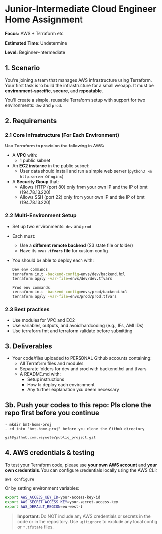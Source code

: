 #  Junior-Intermediate Cloud Engineer Home Assignment

**Focus:** AWS + Terraform etc

**Estimated Time:** Undetermine 

**Level:** Beginner–Intermediate  


## 1. Scenario

You're joining a team that manages AWS infrastructure using Terraform. Your first task is to build the infrastructure for a small webapp. It must be **environment-specific**, **secure**, and **repeatable**.

You'll create a simple, reusable Terraform setup with support for two environments: `dev` and `prod`.

##  2. Requirements

### 2.1 Core Infrastructure (For Each Environment)

Use Terraform to provision the following in AWS:

- A **VPC** with:
  - 1 public subnet
- An **EC2 instance** in the public subnet:
  - User data should install and run a simple web server (`python3 -m http.server` or `nginx`)
- A **Security Group** that:
  - Allows HTTP (port 80) only from your own IP  and the IP of bmt (194.78.13.220)
  - Allows SSH (port 22) only from your own IP  and the IP of bmt (194.78.13.220)


### 2.2 Multi-Environment Setup

- Set up two environments: `dev` and `prod`
- Each must:
  - Use a **different remote backend** (S3 state file or folder)
  - Have its own **`.tfvars` file** for custom config

- You should be able to deploy each with:
  ```bash
  Dev env commands
  terraform init -backend-config=envs/dev/backend.hcl
  terraform apply -var-file=envs/dev/dev.tfvars

  ```
  
  ```bash
  Prod env commands
  terraform init -backend-config=envs/prod/backend.hcl
  terraform apply -var-file=envs/prod/prod.tfvars

  ```
### 2.3 Best practises
- Use modules for VPC and EC2
- Use variables, outputs, and avoid hardcoding (e.g., IPs, AMI IDs)
- Use terraform fmt and terraform validate before submitting 

## 3. Deliverables
- Your code/files uploaded to PERSONAL Github accounts containing:
  - All Terraform files and modules
  - Separate folders for dev and prod with backend.hcl and tfvars
  - A README.md with:
    - Setup instructions
    - How to deploy each environment
    - Any further explanation you deem necessary 

## 3b. Push your codes to this repo: Pls clone the repo first before you continue
    - mkdir bmt-home-proj
    - cd into "bmt-home-proj" before you clone the Github directory
```bash
git@github.com:rayeeta/publiq_project.git
```

## 4. AWS credentials & testing
 
To test your Terraform code, please use **your own AWS account** and **your own credentials**.
You can configure credentials locally using the AWS CLI:
```bash
aws configure
```

Or by setting environment variables:
```bash
export AWS_ACCESS_KEY_ID=your-access-key-id
export AWS_SECRET_ACCESS_KEY=your-secret-access-key
export AWS_DEFAULT_REGION=eu-west-1
```

>  **Important:** Do NOT include any AWS credentials or secrets in the code or in the repository. Use `.gitignore` to exclude any local config or `*.tfstate` files.

